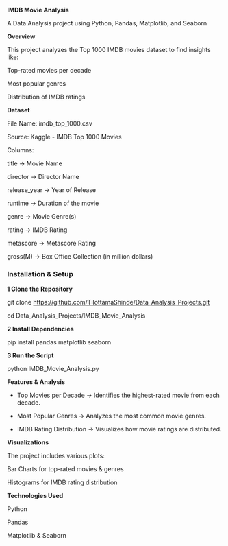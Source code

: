 ****IMDB Movie Analysis****

A Data Analysis project using Python, Pandas, Matplotlib, and Seaborn

**Overview**

This project analyzes the Top 1000 IMDB movies dataset to find insights like:

Top-rated movies per decade

Most popular genres

Distribution of IMDB ratings

**Dataset**

File Name: imdb_top_1000.csv

Source: Kaggle - IMDB Top 1000 Movies 

Columns:

title → Movie Name

director → Director Name

release_year → Year of Release

runtime → Duration of the movie

genre → Movie Genre(s)

rating → IMDB Rating

metascore → Metascore Rating

gross(M) → Box Office Collection (in million dollars)


### Installation & Setup

**1️ Clone the Repository**

git clone https://github.com/TilottamaShinde/Data_Analysis_Projects.git

cd Data_Analysis_Projects/IMDB_Movie_Analysis

**2️ Install Dependencies**

pip install pandas matplotlib seaborn

**3️ Run the Script**

python IMDB_Movie_Analysis.py


**Features & Analysis**

- Top Movies per Decade → Identifies the highest-rated movie from each decade.
  
- Most Popular Genres → Analyzes the most common movie genres.
  
- IMDB Rating Distribution → Visualizes how movie ratings are distributed.

**Visualizations**

The project includes various plots:

Bar Charts for top-rated movies & genres

Histograms for IMDB rating distribution

**Technologies Used**

Python 

Pandas 

Matplotlib & Seaborn 

